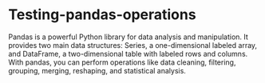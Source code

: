 # Testing-pandas-operations
Pandas is a powerful Python library for data analysis and manipulation. It provides two main data structures: Series, a one-dimensional labeled array, and DataFrame, a two-dimensional table with labeled rows and columns. With pandas, you can perform operations like data cleaning, filtering, grouping, merging, reshaping, and statistical analysis.
